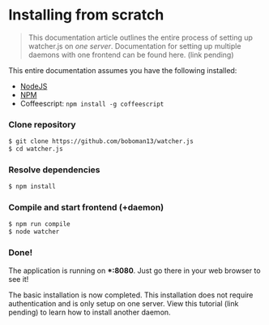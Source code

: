# Installing from scratch

> This documentation article outlines the entire process of setting up watcher.js on *one server*. Documentation for setting up multiple daemons with one frontend can be found here. (link pending)

This entire documentation assumes you have the following installed:
* [NodeJS](http://nodejs.org/)
* [NPM](https://www.npmjs.org/)
* Coffeescript: `npm install -g coffeescript`

### Clone repository
```bash
$ git clone https://github.com/boboman13/watcher.js
$ cd watcher.js
```

### Resolve dependencies
```bash
$ npm install
```

### Compile and start frontend (+daemon)
```bash
$ npm run compile
$ node watcher
```

### Done!
The application is running on **\*:8080**. Just go there in your web browser to see it!

The basic installation is now completed. This installation does not require authentication and is only setup on one server. View this tutorial (link pending) to learn how to install another daemon.